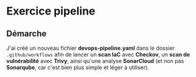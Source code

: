 Exercice pipeline
=================

## Démarche

J'ai créé un nouveau fichier **devops-pipeline.yaml** dans le dossier `.github/workflows` afin de lancer un **scan IaC** avec **Checkov**, un **scan de vulnérabilité** avec **Trivy**, ainsi qu'une analyse **SonarCloud** (et non pas **Sonarqube**, car c'est bien plus simple et léger à utiliser).

##